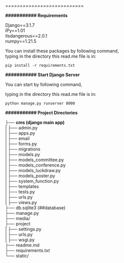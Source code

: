 ===========================

**########### Requirements**

Django==3.1.7\
IPy==1.01\
itsdangerous==2.0.1\
numpy==1.21.5

You can install these packages by following command,\
typing in the directory this read.me file is in:

`pip install -r requirements.txt`

**########### Start Django Server**

You can start by following command,

typing in the directory this read.me file is in:

`python manage.py runserver 8000`

**########### Project Directories**

├── **cms (django main app)**\
| ├── admin.py\
| ├── apps.py\
| ├── email\
| ├── forms.py\
| ├── migrations\
| ├── models.py\
| ├── models_committee.py\
| ├── models_conference.py\
| ├── models_luckdraw.py\
| ├── models_poster.py\
| ├── system_function.py\
| ├── templates\
| ├── tests.py\
| ├── urls.py\
| ├── views.py\
├── db.sqlite3 (##database)\
├── manage.py\
├── media/\
├── project\
| ├── settings.py\
| ├── urls.py\
| ├── wsgi.py\
├── readme.md\
├── requirements.txt\
└── static/
